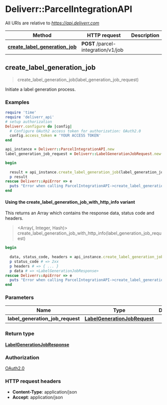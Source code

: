 # Deliverr::ParcelIntegrationAPI

All URIs are relative to *https://api.deliverr.com*

| Method | HTTP request | Description |
| ------ | ------------ | ----------- |
| [**create_label_generation_job**](ParcelIntegrationAPI.md#create_label_generation_job) | **POST** /parcel-integration/v1/job |  |


## create_label_generation_job

> <LabelGenerationJobResponse> create_label_generation_job(label_generation_job_request)



Initiate a label generation process.

### Examples

```ruby
require 'time'
require 'deliverr_api'
# setup authorization
Deliverr.configure do |config|
  # Configure OAuth2 access token for authorization: OAuth2.0
  config.access_token = 'YOUR ACCESS TOKEN'
end

api_instance = Deliverr::ParcelIntegrationAPI.new
label_generation_job_request = Deliverr::LabelGenerationJobRequest.new({integration_channel_id: Deliverr::IntegrationChannelId::SHIPSTATION, estimated_order_count: 2500}) # LabelGenerationJobRequest | 

begin
  
  result = api_instance.create_label_generation_job(label_generation_job_request)
  p result
rescue Deliverr::ApiError => e
  puts "Error when calling ParcelIntegrationAPI->create_label_generation_job: #{e}"
end
```

#### Using the create_label_generation_job_with_http_info variant

This returns an Array which contains the response data, status code and headers.

> <Array(<LabelGenerationJobResponse>, Integer, Hash)> create_label_generation_job_with_http_info(label_generation_job_request)

```ruby
begin
  
  data, status_code, headers = api_instance.create_label_generation_job_with_http_info(label_generation_job_request)
  p status_code # => 2xx
  p headers # => { ... }
  p data # => <LabelGenerationJobResponse>
rescue Deliverr::ApiError => e
  puts "Error when calling ParcelIntegrationAPI->create_label_generation_job_with_http_info: #{e}"
end
```

### Parameters

| Name | Type | Description | Notes |
| ---- | ---- | ----------- | ----- |
| **label_generation_job_request** | [**LabelGenerationJobRequest**](LabelGenerationJobRequest.md) |  |  |

### Return type

[**LabelGenerationJobResponse**](LabelGenerationJobResponse.md)

### Authorization

[OAuth2.0](../README.md#OAuth2.0)

### HTTP request headers

- **Content-Type**: application/json
- **Accept**: application/json

